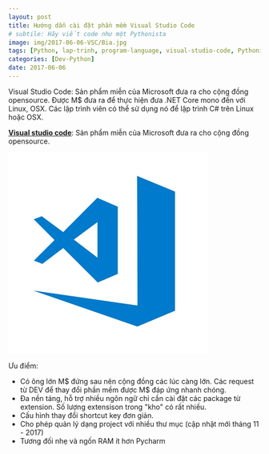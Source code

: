 ```yaml
---
layout: post
title: Hướng dẫn cài đặt phần mềm Visual Studio Code
# subtile: Hãy viết code như một Pythonista
image: img/2017-06-06-VSC/Bia.jpg
tags: [Python, lap-trinh, program-language, visual-studio-code, Pythonista]
categories: [Dev-Python]
date: 2017-06-06
---
```


Visual Studio Code: Sản phẩm miễn của Microsoft đưa ra cho cộng đồng opensource.
Được M$ đưa ra để thực hiện đưa .NET Core mono đến với Linux, OSX. Các lập trình viên có thể sử dụng nó để lập trình C# trên Linux hoặc OSX.


**[Visual studio code](https://code.visualstudio.com/)**: Sản phẩm miễn của Microsoft đưa ra cho cộng đồng opensource.

![VisualStudioCode](/img/2017-06-05-IDE/Bia.jpg)

Ưu điểm: 
- Có ông lớn M$ đứng sau nên cộng đồng các lúc càng lớn. Các request từ DEV để thay đổi phần mềm được M$ đáp ứng nhanh chóng.
- Đa nền tảng, hỗ trợ nhiều ngôn ngữ chỉ cần cài đặt các package từ extension. Số lượng extensison trong "kho" có rất nhiều. 
- Cấu hình thay đổi shortcut key đơn giản.
- Cho phép quản lý dạng project với nhiều thư mục (cập nhật mới tháng 11 - 2017)
- Tương đối nhẹ và ngốn RAM ít hơn Pycharm

